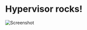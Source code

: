 # Hypervisor rocks!

![Screenshot](https://github.com/c4tzz/qubes-os/blob/master/screenshots/screen.png)

